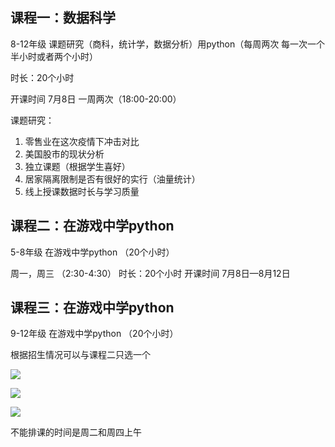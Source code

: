 ## 课程一：数据科学
8-12年级  课题研究（商科，统计学，数据分析）用python（每周两次 每一次一个半小时或者两个小时）

时长：20个小时 

开课时间 7月8日  一周两次（18:00-20:00）
                 
课题研究：

1. 零售业在这次疫情下冲击对比
2. 美国股市的现状分析
3. 独立课题（根据学生喜好）
4. 居家隔离限制是否有很好的实行（油量统计）
5. 线上授课数据时长与学习质量


## 课程二：在游戏中学python
5-8年级 在游戏中学python （20个小时）

周一，周三 （2:30-4:30） 
时长：20个小时 
开课时间 7月8日—8月12日

## 课程三：在游戏中学python
9-12年级 在游戏中学python （20个小时）

根据招生情况可以与课程二只选一个

![](http://www.grantjenks.com/docs/freegames/_static/pacman.gif)

![](http://www.grantjenks.com/docs/freegames/_static/tron.gif)

![](http://www.grantjenks.com/docs/freegames/_static/fidget.gif)


不能排课的时间是周二和周四上午

